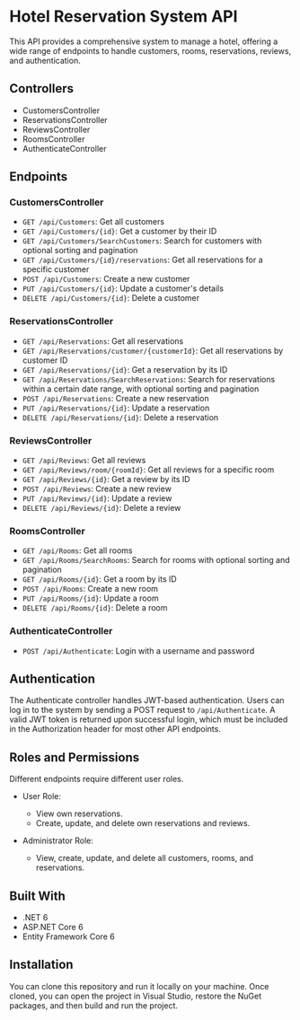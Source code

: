 # Hotel Reservation System API

This API provides a comprehensive system to manage a hotel, offering a wide range of endpoints to handle customers, rooms, reservations, reviews, and authentication.

## Controllers
- CustomersController
- ReservationsController
- ReviewsController
- RoomsController
- AuthenticateController

## Endpoints

### CustomersController
- `GET /api/Customers`: Get all customers
- `GET /api/Customers/{id}`: Get a customer by their ID
- `GET /api/Customers/SearchCustomers`: Search for customers with optional sorting and pagination
- `GET /api/Customers/{id}/reservations`: Get all reservations for a specific customer
- `POST /api/Customers`: Create a new customer
- `PUT /api/Customers/{id}`: Update a customer's details
- `DELETE /api/Customers/{id}`: Delete a customer

### ReservationsController
- `GET /api/Reservations`: Get all reservations
- `GET /api/Reservations/customer/{customerId}`: Get all reservations by customer ID
- `GET /api/Reservations/{id}`: Get a reservation by its ID
- `GET /api/Reservations/SearchReservations`: Search for reservations within a certain date range, with optional sorting and pagination
- `POST /api/Reservations`: Create a new reservation
- `PUT /api/Reservations/{id}`: Update a reservation
- `DELETE /api/Reservations/{id}`: Delete a reservation

### ReviewsController
- `GET /api/Reviews`: Get all reviews
- `GET /api/Reviews/room/{roomId}`: Get all reviews for a specific room
- `GET /api/Reviews/{id}`: Get a review by its ID
- `POST /api/Reviews`: Create a new review
- `PUT /api/Reviews/{id}`: Update a review
- `DELETE /api/Reviews/{id}`: Delete a review

### RoomsController
- `GET /api/Rooms`: Get all rooms
- `GET /api/Rooms/SearchRooms`: Search for rooms with optional sorting and pagination
- `GET /api/Rooms/{id}`: Get a room by its ID
- `POST /api/Rooms`: Create a new room
- `PUT /api/Rooms/{id}`: Update a room
- `DELETE /api/Rooms/{id}`: Delete a room

### AuthenticateController
- `POST /api/Authenticate`: Login with a username and password

## Authentication
The Authenticate controller handles JWT-based authentication. Users can log in to the system by sending a POST request to `/api/Authenticate`. A valid JWT token is returned upon successful login, which must be included in the Authorization header for most other API endpoints.

## Roles and Permissions
Different endpoints require different user roles.

- User Role:
  - View own reservations.
  - Create, update, and delete own reservations and reviews.

- Administrator Role:
  - View, create, update, and delete all customers, rooms, and reservations.

## Built With
- .NET 6
- ASP.NET Core 6
- Entity Framework Core 6

## Installation
You can clone this repository and run it locally on your machine. Once cloned, you can open the project in Visual Studio, restore the NuGet packages, and then build and run the project.

